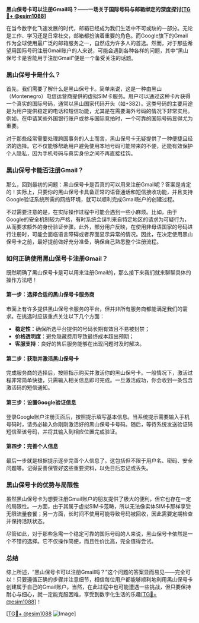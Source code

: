 **黑山保号卡可以注册Gmail吗？——一场关于国际号码与邮箱绑定的深度探讨[[TG💪+ @esim1088](https://t.me/s/esim1088)]**

在当今数字化飞速发展的时代，邮箱已经成为我们生活中不可或缺的一部分。无论是工作、学习还是日常社交，邮箱都扮演着重要的角色。而Google旗下的Gmail作为全球使用最广泛的邮箱服务之一，自然成为许多人的首选。然而，对于那些希望用国际号码注册Gmail账户的人来说，可能会遇到各种各样的问题，其中“黑山保号卡是否能用于注册Gmail”便是一个备受关注的话题。

### 黑山保号卡是什么？

首先，我们需要了解什么是黑山保号卡。简单来说，这是一种由黑山（Montenegro）电信运营商提供的虚拟SIM卡服务。用户可以通过这种卡片获得一个真实的国际号码，通常以黑山国家代码开头（如+382）。这类号码的主要用途是为用户提供稳定的电话和短信功能，尤其是在需要海外号码的情况下非常实用。例如，在申请某些外国银行账户或参与国际竞拍时，一个可靠的国际号码显得尤为重要。

对于那些经常需要处理跨国事务的人士而言，黑山保号卡无疑提供了一种便捷且经济的选择。它不仅能够帮助用户避免使用本地号码可能带来的不便，还能有效保护个人隐私，因为手机号码与真实身份之间不再直接挂钩。

### 黑山保号卡能否注册Gmail？

那么，回到最初的问题：黑山保号卡是否真的可以用来注册Gmail呢？答案是肯定的！实际上，只要你的黑山保号卡具备正常的语音通话和短信接收功能，并且支持Google验证系统所需的网络环境，就可以顺利完成Gmail账户的创建过程。

不过需要注意的是，在实际操作过程中可能会遇到一些小麻烦。比如，由于Google的安全机制较为严格，有时系统会误判来自特定地区的请求为可疑行为，从而要求额外的身份验证步骤。此外，部分用户反映，在使用非母语国家的号码进行注册时，可能会面临语言障碍或者界面显示异常的情况。因此，在决定使用黑山保号卡之前，最好提前做好充分准备，确保自己熟悉整个注册流程。

### 如何正确使用黑山保号卡注册Gmail？

既然明确了黑山保号卡是可以用来注册Gmail的，那么接下来我们就来聊聊具体的操作方法吧！

#### 第一步：选择合适的黑山保号卡服务商
市面上有许多提供黑山保号卡服务的平台，但并非所有服务商都能满足我们的需求。在挑选时应该重点关注以下几个方面：
- **稳定性**：确保所选平台提供的号码长期有效且不易被封禁；
- **价格透明度**：避免隐藏费用导致最终成本超出预期；
- **客服支持**：良好的售后服务能够在出现问题时及时解决。

#### 第二步：获取并激活黑山保号卡
完成服务商的选择后，按照指示购买并激活你的黑山保号卡。一般情况下，激活过程非常简单快捷，只需输入相关信息即可完成。一旦激活成功，你会收到一条包含激活码的短信通知。

#### 第三步：设置Google验证信息
登录Google账户注册页面后，按照提示填写基本信息。当系统提示需要输入手机号码时，请务必输入你刚刚激活好的黑山保号卡号码。随后，等待系统发送验证码短信至该号码，并将其输入到相应位置完成验证。

#### 第四步：完善个人信息
最后一步就是根据提示逐步完善个人信息了。这包括但不限于用户名、密码、安全问题等。记得妥善保管好这些重要资料，以免日后忘记或丢失。

### 黑山保号卡的优势与局限性

虽然黑山保号卡为想要注册Gmail账户的朋友提供了极大的便利，但它也存在一定的局限性。一方面，由于其属于虚拟SIM卡范畴，所以无法像实体SIM卡那样享受无限流量套餐；另一方面，长时间不使用可能导致号码被回收，因此需要定期检查并保持活跃状态。

尽管如此，对于那些急需一个稳定可靠的国际号码的人来说，黑山保号卡依然是一个不错的选择。它不仅操作简便，而且性价比高，完全值得尝试。

### 总结

综上所述，“黑山保号卡可以注册Gmail吗？”这个问题的答案显而易见——完全可以！只要遵循正确的步骤并注意细节，相信每位用户都能够顺利地利用黑山保号卡创建属于自己的Gmail账户。当然，在此过程中也可能遭遇一些挑战，但只要保持耐心与细心，就一定能克服困难，享受到数字化生活的乐趣[[TG💪+ @esim1088](https://t.me/s/esim1088)]！

[[TG💪+ @esim1088](https://t.me/s/esim1088) ![Image](https://i.postimg.cc/4NQfJmqS/Snipaste-2025-05-13-00-14-12.png)]